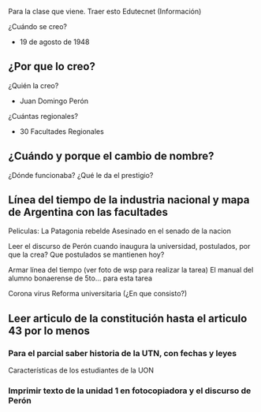 Para la clase que viene. Traer esto
Edutecnet (Información)

¿Cuándo se creo?
- 19 de agosto de 1948

¿Por que lo creo?
- 

¿Quién la creo?
- Juan Domingo Perón

¿Cuántas regionales?
- 30 Facultades Regionales

¿Cuándo y porque el cambio de nombre?
- 
¿Dónde funcionaba?
¿Qué le da el prestigio?

## Línea del tiempo de la industria nacional y mapa de Argentina con las facultades

Peliculas:
La Patagonia rebelde
Asesinado en el senado de la nacion

Leer el discurso de Perón cuando inaugura la universidad, postulados, por que la crea?
Que postulados se mantienen hoy?

Armar línea del tiempo (ver foto de wsp para realizar la tarea)
El manual del alumno bonaerense de 5to... para esta tarea

Corona virus
Reforma universitaria (¿En que consisto?)

## Leer articulo de la constitución hasta el articulo 43 por lo menos

### Para el parcial saber historia de la UTN, con fechas y leyes

Características de los estudiantes de la UON

### Imprimir texto de la unidad 1 en fotocopiadora y el discurso de Perón









